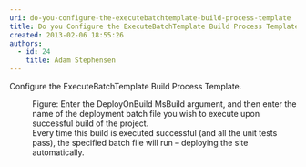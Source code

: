 ```yaml
---
uri: do-you-configure-the-executebatchtemplate-build-process-template
title: Do you Configure the ExecuteBatchTemplate Build Process Template?
created: 2013-02-06 18:55:26
authors:
  - id: 24
    title: Adam Stephensen
---
```





<span class='intro'> <p>Configure the ExecuteBatchTemplate Build Process Template.</p> </span>

<dl class="image"><dt><img src="/PublishingImages/configure-executebatch.jpg" alt="" />
</dt><dd>Figure&#58; Enter the DeployOnBuild MsBuild argument, and then enter the name of the deployment batch file you wish to execute upon successful build of the project.
<br>Every time this build is executed successful (and all the unit tests pass), the specified batch file will run – deploying the site automatically.
</dd></dl>


